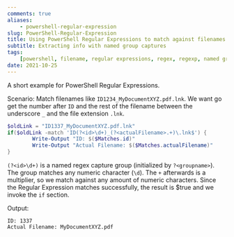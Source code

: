 ```yaml
---
comments: true
aliases:
    - powershell-regular-expression
slug: PowerShell-Regular-Expression
title: Using PowerShell Regular Expressions to match against filenames
subtitle: Extracting info with named group captures
tags:
    [powershell, filename, regular expressions, regex, regexp, named groups]
date: 2021-10-25
---
```


A short example for PowerShell Regular Expressions.

Scenario: Match filenames like `ID1234_MyDocumentXYZ.pdf.lnk`. We want go get the number after `ID` and the rest of the filename between the underscore `_` and the file extension `.lnk`.

```powershell
$oldLink = "ID1337_MyDocumentXYZ.pdf.lnk"
if($oldLink -match 'ID(?<id>\d+)_(?<actualFilename>.+)\.lnk$') {
        Write-Output "ID: $($Matches.id)"
        Write-Output "Actual Filename: $($Matches.actualFilename)"
}
```

`(?<id>\d+)` is a named regex capture group (initialized by `?<groupname>`). The group matches any numeric character (`\d`). The `+` afterwards is a multiplier, so we match against any amount of numeric characters.
Since the Regular Expression matches successfully, the result is $true and we invoke the `if` section.

Output:

```text
ID: 1337
Actual Filename: MyDocumentXYZ.pdf
```
